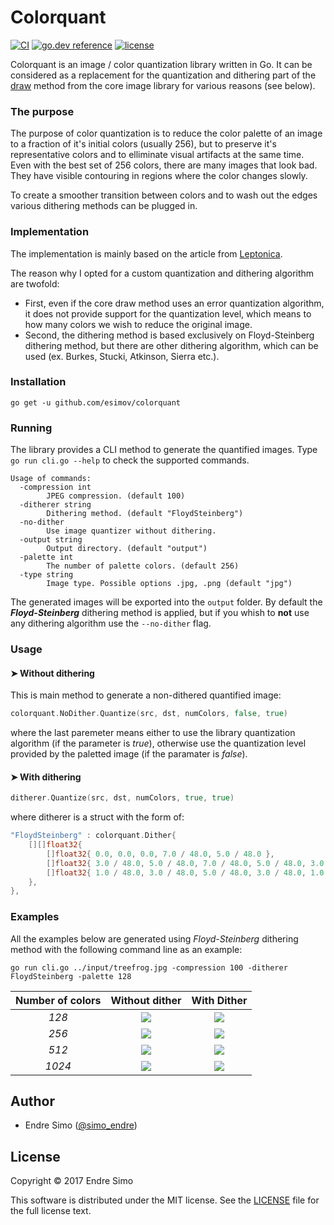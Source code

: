 # Colorquant
[![CI](https://github.com/esimov/colorquant/workflows/CI/badge.svg)](https://github.com/esimov/colorquant/actions)
[![go.dev reference](https://img.shields.io/badge/go.dev-reference-007d9c?logo=go)](https://pkg.go.dev/github.com/esimov/colorquant)
[![license](https://img.shields.io/github/license/esimov/colorquant)](./LICENSE)

Colorquant is an image / color quantization library written in Go. It can be considered as a replacement for the quantization and dithering part of the <a href="https://golang.org/pkg/image/draw/">draw</a> method from the core image library for various reasons (see below).

### The purpose

The purpose of color quantization is to reduce the color palette of an image to a fraction of it's initial colors (usually 256), but to preserve it's representative colors and to elliminate visual artifacts at the same time. Even with the best set of 256 colors, there are many images that look bad. They have visible contouring in regions where the color changes slowly. 

To create a smoother transition between colors and to wash out the edges various dithering methods can be plugged in.

### Implementation

The implementation is mainly based on the article from <a href="http://www.leptonica.com/color-quantization.html">Leptonica</a>.

The reason why I opted for a custom quantization and dithering algorithm are twofold:
* First, even if the core draw method uses an error quantization algorithm, it does not provide support for the quantization level, which means to how many colors we wish to reduce the original image.
* Second, the dithering method is based exclusively on Floyd-Steinberg dithering method, but there are other dithering algorithm, which can be used (ex. Burkes, Stucki, Atkinson, Sierra etc.).

### Installation

`go get -u github.com/esimov/colorquant`

### Running

The library provides a CLI method to generate the quantified images. Type `go run cli.go --help` to check the supported commands.

```
Usage of commands:
  -compression int
    	JPEG compression. (default 100)
  -ditherer string
    	Dithering method. (default "FloydSteinberg")
  -no-dither
    	Use image quantizer without dithering.
  -output string
    	Output directory. (default "output")
  -palette int
    	The number of palette colors. (default 256)
  -type string
    	Image type. Possible options .jpg, .png (default "jpg")

```
The generated images will be exported into the `output` folder. By default the <i><strong>Floyd-Steinberg</strong></i> dithering method is applied, but if you whish to <strong>not</strong> use any dithering algorithm use the `--no-dither` flag.

### Usage

#### ➤ Without dithering
This is main method to generate a non-dithered quantified image:

```go
colorquant.NoDither.Quantize(src, dst, numColors, false, true)
```
where the last paremeter means either to use the library quantization algorithm (if the parameter is <i>true</i>), otherwise use the quantization level provided by the paletted image (if the paramater is <i>false</i>).

#### ➤ With dithering

```go
ditherer.Quantize(src, dst, numColors, true, true)
```
where ditherer is a struct with the form of:

```go
"FloydSteinberg" : colorquant.Dither{
	[][]float32{
		[]float32{ 0.0, 0.0, 0.0, 7.0 / 48.0, 5.0 / 48.0 },
		[]float32{ 3.0 / 48.0, 5.0 / 48.0, 7.0 / 48.0, 5.0 / 48.0, 3.0 / 48.0 },
		[]float32{ 1.0 / 48.0, 3.0 / 48.0, 5.0 / 48.0, 3.0 / 48.0, 1.0 / 48.0 },
	},
},
```
### Examples

All the examples below are generated using *Floyd-Steinberg* dithering method with the following command line as an example:

`go run cli.go ../input/treefrog.jpg -compression 100 -ditherer FloydSteinberg -palette 128`

| Number of colors | Without dither | With Dither
|:--:|:--:|:--:|
| *128* | <img src="https://cloud.githubusercontent.com/assets/883386/26618632/b0e865b2-45e3-11e7-9312-c66f5d690312.jpg"> | <img src="https://cloud.githubusercontent.com/assets/883386/26618639/b623c77e-45e3-11e7-8900-2850bb8a0a9d.jpg"> |
| *256* | <img src="https://cloud.githubusercontent.com/assets/883386/26618480/2f9b1158-45e3-11e7-9851-742a21e1f8af.jpg"> | <img src="https://cloud.githubusercontent.com/assets/883386/26618461/229eb626-45e3-11e7-8fa4-9eaeeeb55712.jpg"> | 
| *512* | <img src="https://cloud.githubusercontent.com/assets/883386/26630928/7f3bb82e-4611-11e7-9a2d-ecaaea11c25b.jpg" > | <img src="https://cloud.githubusercontent.com/assets/883386/26630921/764a2598-4611-11e7-9c60-3d63cd2759c3.jpg"> | 
| *1024* | <img src="https://cloud.githubusercontent.com/assets/883386/26619097/a27027de-45e5-11e7-83b3-cb5b9e7d7079.jpg" > | <img src="https://cloud.githubusercontent.com/assets/883386/26619106/a8ec32b0-45e5-11e7-9642-c0f74a384544.jpg"> | 

## Author

* Endre Simo ([@simo_endre](https://twitter.com/simo_endre))

## License

Copyright © 2017 Endre Simo

This software is distributed under the MIT license. See the [LICENSE](https://github.com/esimov/colorquant/blob/master/LICENSE) file for the full license text.
